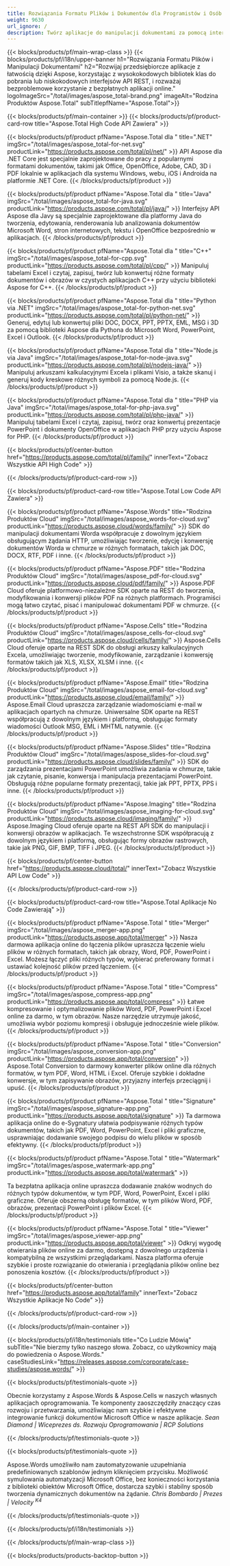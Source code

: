```yaml
---
title: Rozwiązania Formatu Plików i Dokumentów dla Programistów i Osób Bez Kodowania 
weight: 9630
url_ignore: /
description: Twórz aplikacje do manipulacji dokumentami za pomocą interfejsów API High Code lub Low Code, lub po prostu używaj wieloplatformowych aplikacji do przeglądania, porównywania, inspekcji lub konwersji ponad 100 formatów plików. Odkrywaj Aspose, wiodącego dostawcę interfejsów API do przetwarzania dokumentów i rozwiązań oprogramowania.
---
```


{{< blocks/products/pf/main-wrap-class >}}
{{< blocks/products/pf/i18n/upper-banner h1="Rozwiązania Formatu Plików i Manipulacji Dokumentami" h2="Rozwijaj przedsiębiorcze aplikacje z łatwością dzięki Aspose, korzystając z wysokokodowych bibliotek klas do pobrania lub niskokodowych interfejsów API REST, i rozważaj bezproblemowe korzystanie z bezpłatnych aplikacji online." logoImageSrc="/total/images/aspose_total-brand.png" imageAlt="Rodzina Produktów Aspose.Total" subTitlepfName="Aspose.Total">}}

{{< blocks/products/pf/main-container >}}
{{< blocks/products/pf/product-card-row title="Aspose.Total High Code API Zawiera" >}}

{{< blocks/products/pf/product pfName="Aspose.Total dla " title=".NET" imgSrc="/total/images/aspose_total-for-net.svg" productLink="https://products.aspose.com/total/pl/net/" >}}
API Aspose dla .NET Core jest specjalnie zaprojektowane do pracy z popularnymi formatami dokumentów, takimi jak Office, OpenOffice, Adobe, CAD, 3D i PDF lokalnie w aplikacjach dla systemu Windows, webu, iOS i Androida na platformie .NET Core.
{{< /blocks/products/pf/product >}}

{{< blocks/products/pf/product pfName="Aspose.Total dla " title="Java" imgSrc="/total/images/aspose_total-for-java.svg" productLink="https://products.aspose.com/total/pl/java/" >}}
Interfejsy API Aspose dla Javy są specjalnie zaprojektowane dla platformy Java do tworzenia, edytowania, renderowania lub analizowania dokumentów Microsoft Word, stron internetowych, tekstu i OpenOffice bezpośrednio w aplikacjach.
{{< /blocks/products/pf/product >}}

{{< blocks/products/pf/product pfName="Aspose.Total dla " title="C++" imgSrc="/total/images/aspose_total-for-cpp.svg" productLink="https://products.aspose.com/total/pl/cpp/" >}}
Manipuluj tabelami Excel i czytaj, zapisuj, twórz lub konwertuj różne formaty dokumentów i obrazów w czystych aplikacjach C++ przy użyciu biblioteki Aspose for C++.
{{< /blocks/products/pf/product >}}

{{< blocks/products/pf/product pfName="Aspose.Total dla " title="Python via .NET" imgSrc="/total/images/aspose_total-for-python-net.svg" productLink="https://products.aspose.com/total/pl/python-net/" >}}
Generuj, edytuj lub konwertuj pliki DOC, DOCX, PPT, PPTX, EML, MSG i 3D za pomocą biblioteki Aspose dla Pythona do Microsoft Word, PowerPoint, Excel i Outlook.
{{< /blocks/products/pf/product >}}

{{< blocks/products/pf/product pfName="Aspose.Total dla " title="Node.js via Java" imgSrc="/total/images/aspose_total-for-node-java.svg" productLink="https://products.aspose.com/total/pl/nodejs-java/" >}}
Manipuluj arkuszami kalkulacyjnymi Excela i plikami Visio, a także skanuj i generuj kody kreskowe różnych symboli za pomocą Node.js.
{{< /blocks/products/pf/product >}}

{{< blocks/products/pf/product pfName="Aspose.Total dla " title="PHP via Java" imgSrc="/total/images/aspose_total-for-php-java.svg" productLink="https://products.aspose.com/total/pl/php-java/" >}}
Manipuluj tabelami Excel i czytaj, zapisuj, twórz oraz konwertuj prezentacje PowerPoint i dokumenty OpenOffice w aplikacjach PHP przy użyciu Aspose for PHP.
{{< /blocks/products/pf/product >}}

{{< blocks/products/pf/center-button href="https://products.aspose.com/total/pl/family/" innerText="Zobacz Wszystkie API High Code" >}}

{{< /blocks/products/pf/product-card-row >}}

{{< blocks/products/pf/product-card-row title="Aspose.Total Low Code API Zawiera" >}}

{{< blocks/products/pf/product pfName="Aspose.Words" title="Rodzina Produktów Cloud" imgSrc="/total/images/aspose_words-for-cloud.svg" productLink="https://products.aspose.cloud/words/family/" >}}
SDK do manipulacji dokumentami Worda współpracuje z dowolnym językiem obsługującym żądania HTTP, umożliwiając tworzenie, edycję i konwersję dokumentów Worda w chmurze w różnych formatach, takich jak DOC, DOCX, RTF, PDF i inne.
{{< /blocks/products/pf/product >}}

{{< blocks/products/pf/product pfName="Aspose.PDF" title="Rodzina Produktów Cloud" imgSrc="/total/images/aspose_pdf-for-cloud.svg" productLink="https://products.aspose.cloud/pdf/family/" >}}
Aspose.PDF Cloud oferuje platformowo-niezależne SDK oparte na REST do tworzenia, modyfikowania i konwersji plików PDF na różnych platformach. Programiści mogą łatwo czytać, pisać i manipulować dokumentami PDF w chmurze.
{{< /blocks/products/pf/product >}}

{{< blocks/products/pf/product pfName="Aspose.Cells" title="Rodzina Produktów Cloud" imgSrc="/total/images/aspose_cells-for-cloud.svg" productLink="https://products.aspose.cloud/cells/family/" >}}
Aspose.Cells Cloud oferuje oparte na REST SDK do obsługi arkuszy kalkulacyjnych Excela, umożliwiając tworzenie, modyfikowanie, zarządzanie i konwersję formatów takich jak XLS, XLSX, XLSM i inne.
{{< /blocks/products/pf/product >}}

{{< blocks/products/pf/product pfName="Aspose.Email" title="Rodzina Produktów Cloud" imgSrc="/total/images/aspose_email-for-cloud.svg" productLink="https://products.aspose.cloud/email/family/" >}}
Aspose.Email Cloud upraszcza zarządzanie wiadomościami e-mail w aplikacjach opartych na chmurze. Uniwersalne SDK oparte na REST współpracują z dowolnym językiem i platformą, obsługując formaty wiadomości Outlook MSG, EML i MHTML natywnie.
{{< /blocks/products/pf/product >}}

{{< blocks/products/pf/product pfName="Aspose.Slides" title="Rodzina Produktów Cloud" imgSrc="/total/images/aspose_slides-for-cloud.svg" productLink="https://products.aspose.cloud/slides/family/" >}}
SDK do zarządzania prezentacjami PowerPoint umożliwia zadania w chmurze, takie jak czytanie, pisanie, konwersja i manipulacja prezentacjami PowerPoint. Obsługują różne popularne formaty prezentacji, takie jak PPT, PPTX, PPS i inne.
{{< /blocks/products/pf/product >}}

{{< blocks/products/pf/product pfName="Aspose.Imaging" title="Rodzina Produktów Cloud" imgSrc="/total/images/aspose_imaging-for-cloud.svg" productLink="https://products.aspose.cloud/imaging/family/" >}}
Aspose.Imaging Cloud oferuje oparte na REST API SDK do manipulacji i konwersji obrazów w aplikacjach. Te wszechstronne SDK współpracują z dowolnym językiem i platformą, obsługując formy obrazów rastrowych, takie jak PNG, GIF, BMP, TIFF i JPEG.
{{< /blocks/products/pf/product >}}

{{< blocks/products/pf/center-button href="https://products.aspose.cloud/total/" innerText="Zobacz Wszystkie API Low Code" >}}

{{< /blocks/products/pf/product-card-row >}}

{{< blocks/products/pf/product-card-row title="Aspose.Total Aplikacje No Code Zawierają" >}}

{{< blocks/products/pf/product pfName="Aspose.Total " title="Merger" imgSrc="/total/images/aspose_merger-app.png" productLink="https://products.aspose.app/total/merger" >}}
Nasza darmowa aplikacja online do łączenia plików upraszcza łączenie wielu plików w różnych formatach, takich jak obrazy, Word, PDF, PowerPoint i Excel. Możesz łączyć pliki różnych typów, wybierać preferowany format i ustawiać kolejność plików przed łączeniem.
{{< /blocks/products/pf/product >}}

{{< blocks/products/pf/product pfName="Aspose.Total " title="Compress" imgSrc="/total/images/aspose_compress-app.png" productLink="https://products.aspose.app/total/compress" >}}
Łatwe kompresowanie i optymalizowanie plików Word, PDF, PowerPoint i Excel online za darmo, w tym obrazów. Nasze narzędzie utrzymuje jakość, umożliwia wybór poziomu kompresji i obsługuje jednocześnie wiele plików.
{{< /blocks/products/pf/product >}}

{{< blocks/products/pf/product pfName="Aspose.Total " title="Conversion" imgSrc="/total/images/aspose_conversion-app.png" productLink="https://products.aspose.app/total/conversion" >}}
Aspose.Total Conversion to darmowy konwerter plików online dla różnych formatów, w tym PDF, Word, HTML i Excel. Oferuje szybkie i dokładne konwersje, w tym zapisywanie obrazów, przyjazny interfejs przeciągnij i upuść.
{{< /blocks/products/pf/product >}}

{{< blocks/products/pf/product pfName="Aspose.Total " title="Signature" imgSrc="/total/images/aspose_signature-app.png" productLink="https://products.aspose.app/total/signature" >}}
Ta darmowa aplikacja online do e-Sygnatury ułatwia podpisywanie różnych typów dokumentów, takich jak PDF, Word, PowerPoint, Excel i pliki graficzne, usprawniając dodawanie swojego podpisu do wielu plików w sposób efektywny.
{{< /blocks/products/pf/product >}}

{{< blocks/products/pf/product pfName="Aspose.Total " title="Watermark" imgSrc="/total/images/aspose_watermark-app.png" productLink="https://products.aspose.app/total/watermark" >}}

Ta bezpłatna aplikacja online upraszcza dodawanie znaków wodnych do różnych typów dokumentów, w tym PDF, Word, PowerPoint, Excel i pliki graficzne. Oferuje obszerną obsługę formatów, w tym plików Word, PDF, obrazów, prezentacji PowerPoint i plików Excel.
{{< /blocks/products/pf/product >}}

{{< blocks/products/pf/product pfName="Aspose.Total " title="Viewer" imgSrc="/total/images/aspose_viewer-app.png" productLink="https://products.aspose.app/total/viewer" >}}
Odkryj wygodę otwierania plików online za darmo, dostępną z dowolnego urządzenia i kompatybilną ze wszystkimi przeglądarkami. Nasza platforma oferuje szybkie i proste rozwiązanie do otwierania i przeglądania plików online bez ponoszenia kosztów.
{{< /blocks/products/pf/product >}}

{{< blocks/products/pf/center-button href="https://products.aspose.app/total/family" innerText="Zobacz Wszystkie Aplikacje No Code" >}}

{{< /blocks/products/pf/product-card-row >}}

{{< /blocks/products/pf/main-container >}}

{{< blocks/products/pf/i18n/testimonials title="Co Ludzie Mówią" subTitle="Nie bierzmy tylko naszego słowa. Zobacz, co użytkownicy mają do powiedzenia o Aspose.Words." caseStudiesLink="https://releases.aspose.com/corporate/case-studies/aspose.words/" >}}

{{< blocks/products/pf/testimonials-quote >}}
<p class="first">
Obecnie korzystamy z Aspose.Words &amp; Aspose.Cells w naszych własnych aplikacjach oprogramowania. Te komponenty zaoszczędziły znaczący czas rozwoju i przetwarzania, umożliwiając nam szybkie i efektywne integrowanie funkcji dokumentów Microsoft Office w nasze aplikacje.
<em>
Sean Diamond | Wiceprezes ds. Rozwoju Oprogramowania | RCP Solutions
</em>
</p>

{{< /blocks/products/pf/testimonials-quote >}}

{{< blocks/products/pf/testimonials-quote >}}
<p class="second">
Aspose.Words umożliwiło nam zautomatyzowanie uzupełniania predefiniowanych szablonów jednym kliknięciem przycisku. Możliwość symulowania automatyzacji Microsoft Office, bez konieczności korzystania z biblioteki obiektów Microsoft Office, dostarcza szybki i stabilny sposób tworzenia dynamicznych dokumentów na żądanie.
<em>
Chris Bombardo | Prezes | Velocity
<sup>
K4
</sup>
</em>

</p>
{{< /blocks/products/pf/testimonials-quote >}}

{{< /blocks/products/pf/i18n/testimonials >}}

{{< /blocks/products/pf/main-wrap-class >}}

{{< blocks/products/products-backtop-button >}}
